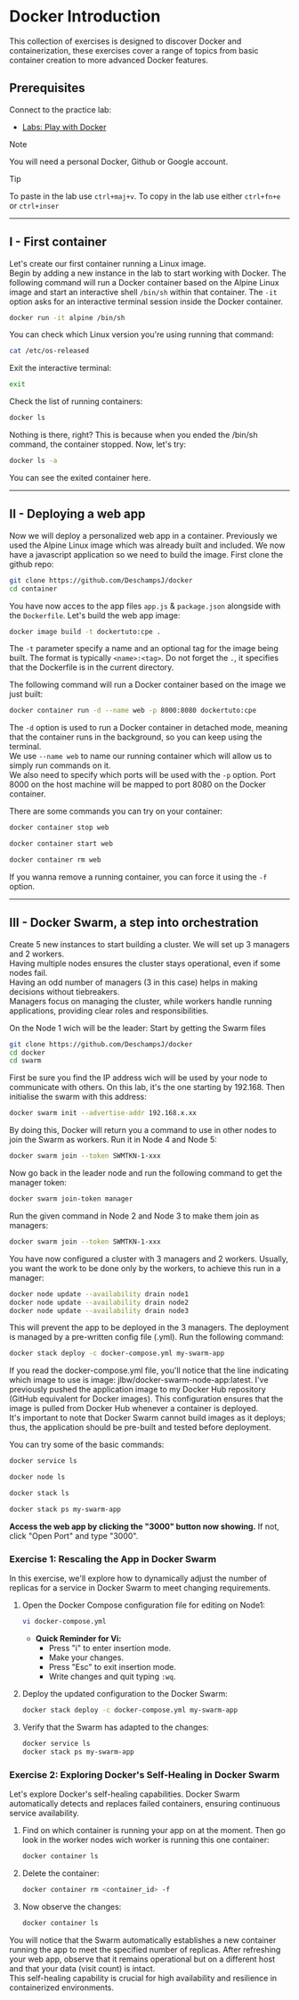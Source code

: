 # Docker Introduction

This collection of exercises is designed to discover Docker and containerization, these exercises cover a range of topics from basic container creation to more advanced Docker features.
  
## Prerequisites

Connect to the practice lab:

- [Labs: Play with Docker](https://labs.play-with-docker.com/)
> [!NOTE]
> You will need a personal Docker, Github or Google account.

> [!TIP]
> To paste in the lab use `ctrl+maj+v`.
> To copy in the lab use either `ctrl+fn+e` or `ctrl+inser`

-----------------
## I - First container

Let's create our first container running a Linux image.  
Begin by adding a new instance in the lab to start working with Docker.
The following command will run a Docker container based on the Alpine Linux image and start an interactive shell `/bin/sh` within that container.
The `-it` option asks for an interactive terminal session inside the Docker container.
```bash
docker run -it alpine /bin/sh
```

You can check which Linux version you're using running that command:
```bash
cat /etc/os-released
```
Exit the interactive terminal:
```bash
exit
```
Check the list of running containers:
```bash
docker ls
```

Nothing is there, right? This is because when you ended the /bin/sh command, the container stopped. Now, let's try:
```bash
docker ls -a
```
You can see the exited container here. 

-----------------
## II - Deploying a web app

Now we will deploy a personalized web app in a container.
Previously we used the Alpine Linux image which was already built and included. We now have a javascript application so we need to build the image.
First clone the github repo:
```bash
git clone https://github.com/DeschampsJ/docker
cd container
```

You have now acces to the app files `app.js` & `package.json` alongside with the `Dockerfile`.
Let's build the web app image:
```bash
docker image build -t dockertuto:cpe .
```
The `-t` parameter specify a name and an optional tag for the image being built. The format is typically `<name>:<tag>`.
Do not forget the `.`, it specifies that the Dockerfile is in the current directory.

The following command will run a Docker container based on the image we just built:
```bash
docker container run -d --name web -p 8000:8080 dockertuto:cpe
```
The `-d` option is used to run a Docker container in detached mode, meaning that the container runs in the background, so you can keep using the terminal.  
We use `--name web` to name our running container which will allow us to simply run commands on it.  
We also need to specify which ports will be used with the `-p` option. Port 8000 on the host machine will be mapped to port 8080 on the Docker container. 

  
There are some commands you can try on your container:
```bash
docker container stop web
```
```bash
docker container start web
```
```bash
docker container rm web
```
If you wanna remove a running container, you can force it using the `-f` option.

-----------------
## III - Docker Swarm, a step into orchestration

Create 5 new instances to start building a cluster.
We will set up 3 managers and 2 workers.  
Having multiple nodes ensures the cluster stays operational, even if some nodes fail.  
Having an odd number of managers (3 in this case) helps in making decisions without tiebreakers.  
Managers focus on managing the cluster, while workers handle running applications, providing clear roles and responsibilities.

On the Node 1 wich will be the leader:
Start by getting the Swarm files
```bash
git clone https://github.com/DeschampsJ/docker
cd docker 
cd swarm
```
First be sure you find the IP address wich will be used by your node to communicate with others. On this lab, it's the one starting by 192.168.
Then initialise the swarm with this address:
```bash
docker swarm init --advertise-addr 192.168.x.xx
```
By doing this, Docker will return you a command to use in other nodes to join the Swarm as workers.
Run it in Node 4 and Node 5:
```bash
docker swarm join --token SWMTKN-1-xxx
```
Now go back in the leader node and run the following command to get the manager token:
```bash
docker swarm join-token manager
```
Run the given command in Node 2 and Node 3 to make them join as managers:
```bash
docker swarm join --token SWMTKN-1-xxx
```
You have now configured a cluster with 3 managers and 2 workers.
Usually, you want the work to be done only by the workers, to achieve this run in a manager:
```bash
docker node update --availability drain node1
docker node update --availability drain node2
docker node update --availability drain node3
```
This will prevent the app to be deployed in the 3 managers.
The deployment is managed by a pre-written config file (.yml).
Run the following command:
```bash
docker stack deploy -c docker-compose.yml my-swarm-app
```
If you read the docker-compose.yml file, you'll notice that the line indicating which image to use is image: jlbw/docker-swarm-node-app:latest. I've previously pushed the application image to my Docker Hub repository (GitHub equivalent for Docker images). This configuration ensures that the image is pulled from Docker Hub whenever a container is deployed.  
It's important to note that Docker Swarm cannot build images as it deploys; thus, the application should be pre-built and tested before deployment.

You can try some of the basic commands:
```bash
docker service ls
```
```bash
docker node ls
```
```bash
docker stack ls
```
```bash
docker stack ps my-swarm-app
```
**Access the web app by clicking the "3000" button now showing.**
If not, click "Open Port" and type "3000".

### Exercise 1: Rescaling the App in Docker Swarm

In this exercise, we'll explore how to dynamically adjust the number of replicas for a service in Docker Swarm to meet changing requirements.

1. Open the Docker Compose configuration file for editing on Node1:
    ```bash
    vi docker-compose.yml
    ```

   - **Quick Reminder for Vi:**
     - Press "i" to enter insertion mode.
     - Make your changes.
     - Press "Esc" to exit insertion mode.
     - Write changes and quit typing `:wq`.

2. Deploy the updated configuration to the Docker Swarm:
    ```bash
    docker stack deploy -c docker-compose.yml my-swarm-app
    ```
    
3. Verify that the Swarm has adapted to the changes:
    ```bash
    docker service ls
    docker stack ps my-swarm-app
    ```
  
### Exercise 2: Exploring Docker's Self-Healing in Docker Swarm
Let's explore Docker's self-healing capabilities. Docker Swarm automatically detects and replaces failed containers, ensuring continuous service availability.  
1. Find on which container is running your app on at the moment. Then go look in the worker nodes wich worker is running this one container:
    ```bash
    docker container ls
    ```
    
2. Delete the container:
    ```bash
    docker container rm <container_id> -f
    ```
    
3. Now observe the changes:
    ```bash
    docker container ls
    ```
    
You will notice that the Swarm automatically establishes a new container running the app to meet the specified number of replicas. 
After refreshing your web app, observe that it remains operational but on a different host and that your data (visit count) is intact.  
This self-healing capability is crucial for high availability and resilience in containerized environments.
